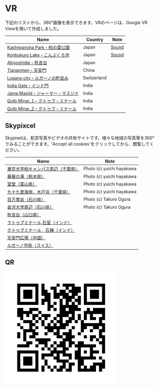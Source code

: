 # VR

下記のリストから、360°画像を表示できます。VRのページは、Google VR Viewを用いて作成しました。

|Name|Country|Note|
|---|---|---|
|[Kashiwanoha Park・柏の葉公園](https://gg-oer.github.io/virtual_views/Kashiwanoha_park/)|Japan|[Sound](./sounds/kp_audio.html)|
|[Konbukuro Lake・こんぶくろ池](https://gg-oer.github.io/virtual_views/Konbukuro/)|Japan|[Sound](./sounds/konbukuro_audio.html)|
|[Akiyoshidai・秋吉台](https://gg-oer.github.io/virtual_views/Akiyoshidai/)|Japan||
|[Tiananmen・天安門](https://gg-oer.github.io/virtual_views/Tiananmen/)|China||
|[Lugano city・ルガーノの町並み](https://gg-oer.github.io/virtual_views/Lugano/)|Switzerland||
|[India Gate・インド門](https://gg-oer.github.io/virtual_views/IndiaGate/)|India||
|[Jama Masjid・ジャーマー・マスジド](https://gg-oer.github.io/virtual_views/JamaMasjid)|India||
|[Qutb Minar_1・クトゥブ・ミナール](https://gg-oer.github.io/virtual_views/QutbMinar_1)|India||
|[Qutb Minar_2・クトゥブ・ミナール](https://gg-oer.github.io/virtual_views/QutbMinar_2)|India||

## Skypixcel 
Skypixelは、航空写真やビデオの共有サイトです。様々な地域の写真等を360°でみることができます。'Accept all cookies'をクリックしてから、閲覧してください。


|Name|Note|
|---|---|
|[東京大学柏キャンパス周辺（千葉県）](https://www.skypixel.com/photos/3471ab95-4485-47f5-a515-9da946c5d3c4)|Photo (c) yuichi hayakawa |
|[華厳の滝（栃木県）](https://www.skypixel.com/photos/bd494046-d983-4b5b-8a26-b60f996508c2)|Photo (c) yuichi hayakawa |
|[室堂（富山県）](https://www.skypixel.com/photos/65206e6e-8bff-4094-b7ad-933c001de11a)|Photo (c) yuichi hayakawa|
|[九十九里海岸、木戸浜（千葉県）](https://www.skypixel.com/photos/6c37dc93-d01d-4fcd-b274-b81fc0187f43)|Photo (c) yuichi hayakawa |
|[百万貫岩（石川県）](https://www.skypixel.com/photos/hyakuman-gan-no-iwa-rock)|Photo (c) Takuro Ogura|
|[金沢大学周辺（石川県）](https://www.skypixel.com/photos/kanazawa-univ)|Photo (c) Takuro Ogura|
|[秋吉台（山口県）](https://www.skypixel.com/photos/akiyoshi-plateau)||
| [クトゥブミナール 石室（インド）](https://www.skypixel.com/photos/3ae131fb-eaad-4ee8-b7b3-45ebe4c64d49)||
| [クトゥブミナール　石棟（インド）](https://www.skypixel.com/photos/bbe39506-83b7-4584-b48f-2f350e09bb26)||
| [天安門広場（中国）](https://www.skypixel.com/photos/tiananmen-square)||
| [ルガーノ市街（スイス）](https://www.skypixel.com/photo360s/lugano-0e3a5d3b-44f0-4174-b2e7-49a1d96005e2)||

## QR
![qr](./qrcode.png)

